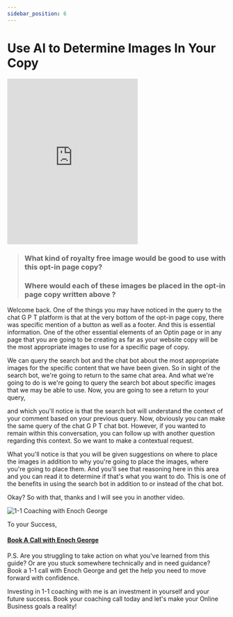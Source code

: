```yaml
---
sidebar_position: 6
---
```

# Use AI to Determine Images In Your Copy

<iframe class="is-fullwidth" height="380" src="https://www.youtube.com/embed/PnIEGui1ZVc" title="YouTube video player" frameborder="0" allow="accelerometer; autoplay; clipboard-write; encrypted-media; gyroscope; picture-in-picture; web-share" allowfullscreen="allowfullscreen"></iframe>


>  ### What kind of royalty free image would be good to use with this opt-in page copy?
> ### Where would each of these images be placed in the opt-in page copy written above ?

Welcome back. One of the things you may have noticed in the query to the chat G P T platform is that at the very bottom of the opt-in page copy, there was specific mention of a button as well as a footer. And this is essential information. One of the other essential elements of an Optin page or in any page that you are going to be creating as far as your website copy will be the most appropriate images to use for a specific page of copy.

We can query the search bot and the chat bot about the most appropriate images for the specific content that we have been given. So in sight of the search bot, we're going to return to the same chat area. And what we're going to do is we're going to query the search bot about specific images that we may be able to use. Now, you are going to see a return to your query,

and which you'll notice is that the search bot will understand the context of your comment based on your previous query. Now, obviously you can make the same query of the chat G P T chat bot. However, if you wanted to remain within this conversation, you can follow up with another question regarding this context. So we want to make a contextual request.

What you'll notice is that you will be given suggestions on where to place the images in addition to why you're going to place the images, where you're going to place them. And you'll see that reasoning here in this area and you can read it to determine if that's what you want to do. This is one of the benefits in using the search bot in addition to or instead of the chat bot.

Okay? So with that, thanks and I will see you in another video.

![1-1 Coaching with Enoch George](https://trafficbingoassets.s3.us-east-2.amazonaws.com/enochgeorge120x120.jpeg)

To your Success, 

#### [Book A Call with Enoch George](https://buildbusiness.online/courses/youtube-secrets/)  

P.S. Are you struggling to take action on what you've learned from this guide? Or are you stuck somewhere technically and in need guidance? Book a 1-1 call with Enoch George and get the help you need to move forward with confidence.

Investing in 1-1 coaching with me is an investment in yourself and your future success. Book your coaching call today and let's make your Online Business goals a reality!



